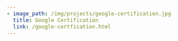 ```yaml
---
- image_path: /img/projects/google-certification.jpg
  title: Google Certification
  link: /google-certfication.html
---
```

